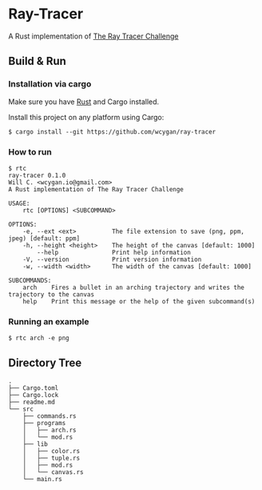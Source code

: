 # Ray-Tracer

A Rust implementation of [The Ray Tracer Challenge](http://raytracerchallenge.com/)

## Build & Run

### Installation via cargo

Make sure you have [Rust](https://www.rust-lang.org/tools/install) and Cargo installed.

Install this project on any platform using Cargo:

```console
$ cargo install --git https://github.com/wcygan/ray-tracer
```

### How to run

```console
$ rtc
ray-tracer 0.1.0
Will C. <wcygan.io@gmail.com>
A Rust implementation of The Ray Tracer Challenge

USAGE:
    rtc [OPTIONS] <SUBCOMMAND>

OPTIONS:
    -e, --ext <ext>          The file extension to save (png, ppm, jpeg) [default: ppm]
    -h, --height <height>    The height of the canvas [default: 1000]
        --help               Print help information
    -V, --version            Print version information
    -w, --width <width>      The width of the canvas [default: 1000]

SUBCOMMANDS:
    arch    Fires a bullet in an arching trajectory and writes the trajectory to the canvas
    help    Print this message or the help of the given subcommand(s)

```

### Running an example

```
$ rtc arch -e png
```

## Directory Tree
```
.
├── Cargo.toml
├── Cargo.lock
├── readme.md
└── src
    ├── commands.rs
    ├── programs
    │   ├── arch.rs
    │   └── mod.rs
    ├── lib
    │   ├── color.rs
    │   ├── tuple.rs
    │   ├── mod.rs
    │   └── canvas.rs
    └── main.rs
```